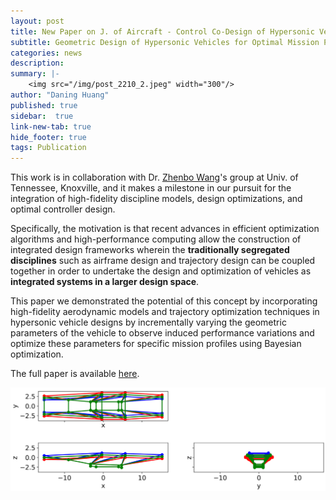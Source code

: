 ```yaml
---
layout: post
title: New Paper on J. of Aircraft - Control Co-Design of Hypersonic Vehicles
subtitle: Geometric Design of Hypersonic Vehicles for Optimal Mission Performance with High-Fidelity Aerodynamic Models
categories: news
description:
summary: |-
    <img src="/img/post_2210_2.jpeg" width="300"/>
author: "Daning Huang"
published: true
sidebar:  true
link-new-tab: true
hide_footer: true
tags: Publication
---
```


This work is in collaboration with Dr. [Zhenbo Wang](http://volweb.utk.edu/~zwang124/resume.html)'s group at Univ. of Tennessee, Knoxville, and it makes a milestone in our pursuit for the integration of high-fidelity discipline models, design optimizations, and optimal controller design.

Specifically, the motivation is that recent advances in efficient optimization algorithms and high-performance computing allow
the construction of integrated design frameworks wherein the **traditionally segregated disciplines**
such as airframe design and trajectory design can be coupled together in order to undertake the
design and optimization of vehicles as **integrated systems in a larger design space**.

This paper we demonstrated the potential of this concept by incorporating high-fidelity aerodynamic models
and trajectory optimization techniques in hypersonic vehicle designs by incrementally varying
the geometric parameters of the vehicle to observe induced performance variations and optimize
these parameters for specific mission profiles using Bayesian optimization.

The full paper is available [here](https://arc.aiaa.org/doi/full/10.2514/1.C036980).

<img src="/img/post_2210_1.png" width="600"/>